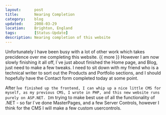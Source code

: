 ```yaml
---
layout:      post
title:       Nearing Completion
category:    blog
updated:     2008-03-29
location:    Brighton, England
tags:        [Status-Update]
description: Nearing completion of this website
---
```

Unfortunately I have been busy with a lot of other work which takes precidence over me completing this website.
{{ more }}
However I am now slowly finishing it all off, I`ve just about finished the Home page, and Blog, just need to make a few tweaks. I need to sit down with my friend who is a technical writer to sort out the Products and Portfolio sections, and I should hopefully have the Contact form completed today at some point.

After I`ve finished up the frontend, I can whip up a nice little CMS for myself, as my previous CMS, I wrote in PHP, and this new website runs purely on ASP.NET. I`m trying to make best use of all the functionality of .NET - so far I`ve done MasterPages, and a few Server Controls, however I think for the CMS I will make a few custom usercontrols.
